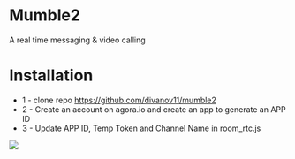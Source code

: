 # Mumble2
A real time messaging & video calling

# Installation
* 1 - clone repo https://github.com/divanov11/mumble2
* 2 - Create an account on agora.io and create an app to generate an APP ID
* 3 - Update APP ID, Temp Token and Channel Name in room_rtc.js


<img src="./images/Group 42 (3).png">  
